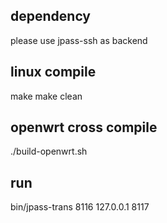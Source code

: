 ## dependency
please use jpass-ssh as backend

## linux compile
make
make clean

## openwrt cross compile
./build-openwrt.sh 

## run
bin/jpass-trans 8116 127.0.0.1 8117
